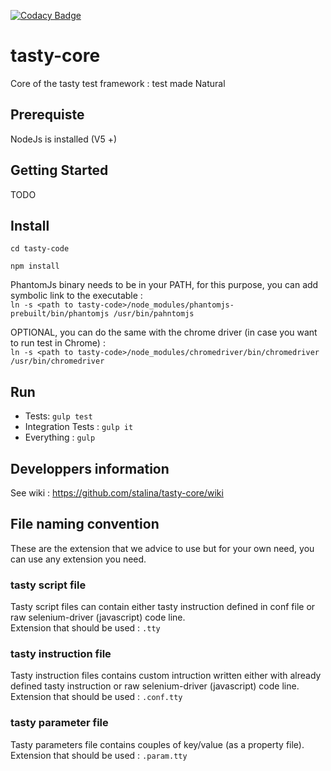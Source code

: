 [![Codacy Badge](https://api.codacy.com/project/badge/Grade/e344b9e77d4f4dbca92ca6300df3dce7)](https://www.codacy.com/app/antoine-stalin/tasty-core?utm_source=github.com&amp;utm_medium=referral&amp;utm_content=stalina/tasty-core&amp;utm_campaign=Badge_Grade)

# tasty-core
Core of the tasty test framework : test made Natural

## Prerequiste

NodeJs is installed  (V5 +)

## Getting Started
TODO

## Install

`cd tasty-code`

`npm install`

PhantomJs binary needs to be in your PATH, for this purpose, you can add symbolic link to the executable : <br/>
`ln -s <path to tasty-code>/node_modules/phantomjs-prebuilt/bin/phantomjs /usr/bin/pahntomjs`

OPTIONAL, you can do the same with the chrome driver (in case you want to run test in Chrome) : <br/>
`ln -s <path to tasty-code>/node_modules/chromedriver/bin/chromedriver /usr/bin/chromedriver`

## Run 
* Tests: `gulp test`
* Integration Tests : `gulp it`
* Everything : `gulp`

## Developpers information
See wiki : https://github.com/stalina/tasty-core/wiki

## File naming convention
These are the extension that we advice to use but for your own need, you can use any extension you need.

### tasty script file
Tasty script files can contain either tasty instruction defined in conf file or raw selenium-driver (javascript) code line.  
Extension that should be used : `.tty`

### tasty instruction file
Tasty instruction files contains custom intruction written either with already defined tasty instruction or raw selenium-driver (javascript) code line.  
Extension that should be used : `.conf.tty`

### tasty parameter file
Tasty parameters file contains couples of key/value (as a property file).  
Extension that should be used : `.param.tty`
